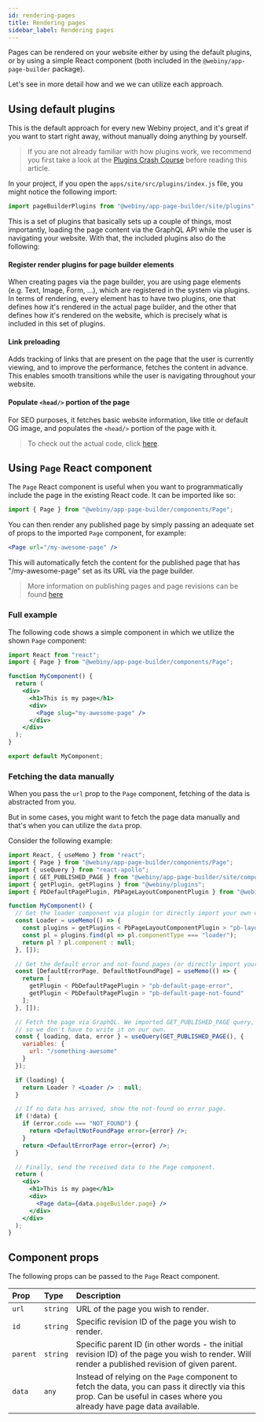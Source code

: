 ```yaml
---
id: rendering-pages
title: Rendering pages
sidebar_label: Rendering pages
---
```


Pages can be rendered on your website either by using the default plugins, or by using a simple React component (both included in the `@webiny/app-page-builder` package).

Let's see in more detail how and we we can utilize each approach.

## Using default plugins

This is the default approach for every new Webiny project, and it's great if you want to start right away, without manually doing anything by yourself.

> If you are not already familiar with how plugins work, we recommend
> you first take a look at the [Plugins Crash Course](/docs/developer-tutorials/plugins-crash-course) before reading this article.

In your project, if you open the `apps/site/src/plugins/index.js` file, you might notice the following import:

```javascript
import pageBuilderPlugins from "@webiny/app-page-builder/site/plugins";
```

This is a set of plugins that basically sets up a couple of things, most importantly, loading the page content via the GraphQL API while the user is navigating your website. With that, the included plugins also do the following:

#### Register render plugins for page builder elements

When creating pages via the page builder, you are using page elements (e.g. Text, Image, Form, ...), which are registered in the system via plugins. In terms of rendering, every element has to have two plugins, one that defines how it's rendered in the actual page builder, and the other that defines how it's rendered on the website, which is precisely what is included in this set of plugins.

#### Link preloading

Adds tracking of links that are present on the page that the user is currently viewing, and to improve the performance, fetches the content in advance. This enables smooth transitions while the user is navigating throughout your website.

#### Populate `<head/>` portion of the page

For SEO purposes, it fetches basic website information, like title or default OG image, and populates the `<head/>` portion of the page with it.

> To check out the actual code, click [here](https://github.com/webiny/webiny-js/blob/master/packages/app-page-builder/src/site/plugins/index.tsx).

## Using `Page` React component

The `Page` React component is useful when you want to programmatically include the page in the existing React code.
It can be imported like so:

```js
import { Page } from "@webiny/app-page-builder/components/Page";
```

You can then render any published page by simply passing an adequate set of props to the imported `Page` component, for example:

```jsx
<Page url="/my-awesome-page" />
```

This will automatically fetch the content for the published page that has "/my-awesome-page" set as its URL via the page builder.

> More information on publishing pages and page revisions can be found [here](/docs/webiny-apps/page-builder/revisions-and-publishing)

### Full example

The following code shows a simple component in which we utilize the shown `Page` component:

```jsx
import React from "react";
import { Page } from "@webiny/app-page-builder/components/Page";

function MyComponent() {
  return (
    <div>
      <h1>This is my page</h1>
      <div>
        <Page slug="my-awesome-page" />
      </div>
    </div>
  );
}

export default MyComponent;
```

### Fetching the data manually

When you pass the `url` prop to the `Page` component, fetching of the data is abstracted from you.

But in some cases, you might want to fetch the page data manually and that's when you can utilize the `data` prop.

Consider the following example:

```jsx
import React, { useMemo } from "react";
import { Page } from "@webiny/app-page-builder/components/Page";
import { useQuery } from "react-apollo";
import { GET_PUBLISHED_PAGE } from "@webiny/app-page-builder/site/components/Page";
import { getPlugin, getPlugins } from "@webiny/plugins";
import { PbDefaultPagePlugin, PbPageLayoutComponentPlugin } from "@webiny/app-page-builder/types";

function MyComponent() {
  // Get the loader component via plugin (or directly import your own component).
  const Loader = useMemo(() => {
    const plugins = getPlugins < PbPageLayoutComponentPlugin > "pb-layout-component";
    const pl = plugins.find(pl => pl.componentType === "loader");
    return pl ? pl.component : null;
  }, []);

  // Get the default error and not-found pages (or directly import your own component).
  const [DefaultErrorPage, DefaultNotFoundPage] = useMemo(() => {
    return [
      getPlugin < PbDefaultPagePlugin > "pb-default-page-error",
      getPlugin < PbDefaultPagePlugin > "pb-default-page-not-found"
    ];
  }, []);

  // Fetch the page via GraphQL. We imported GET_PUBLISHED_PAGE query,
  // so we don't have to write it on our own.
  const { loading, data, error } = useQuery(GET_PUBLISHED_PAGE(), {
    variables: {
      url: "/something-awesome"
    }
  });

  if (loading) {
    return Loader ? <Loader /> : null;
  }

  // If no data has arrived, show the not-found on error page.
  if (!data) {
    if (error.code === "NOT_FOUND") {
      return <DefaultNotFoundPage error={error} />;
    }
    return <DefaultErrorPage error={error} />;
  }

  // Finally, send the received data to the Page component.
  return (
    <div>
      <h1>This is my page</h1>
      <div>
        <Page data={data.pageBuilder.page} />
      </div>
    </div>
  );
}
```

## Component props

The following props can be passed to the `Page` React component.

| Prop     | Type      | Description                                                                                                                                                              |
| :------- | :-------- | :----------------------------------------------------------------------------------------------------------------------------------------------------------------------- |
| `url`    | `string` | URL of the page you wish to render.                                                                                                                                      |
| `id`     | `string` | Specific revision ID of the page you wish to render.                                                                                                                     |
| `parent` | `string` | Specific parent ID (in other words - the initial revision ID) of the page you wish to render. Will render a published revision of given parent.                          |
| `data`   | `any`    | Instead of relying on the `Page` component to fetch the data, you can pass it directly via this prop. Can be useful in cases where you already have page data available. |
